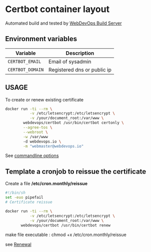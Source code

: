 # Certbot container layout

Automated build and tested by [WebDevOps Build Server](https://build.webdevops.io/)

## Environment variables

Variable               | Description
---------------------- | ------------------------------------------------------------------------------
`CERTBOT_EMAIL`        | Email of sysadmin
`CERTBOT_DOMAIN`       | Registered dns or public ip

## USAGE

To create or renew existing certificate
```bash
docker run -ti --rm \
           -v /etc/letsencrypt:/etc/letsencrypt \
           -v /your/document_root:/var/www \
        webdevops/certbot /usr/bin/certbot certonly \
	    --agree-tos \
	    --webroot \
	    -w /var/www
	    -d webdevops.io \
	    -m "webmaster@webdevops.io"
```
See [commandline options](https://certbot.eff.org/docs/using.html#command-line-options)

## Template a cronjob to reissue the certificate

Create a file **/etc/cron.monthly/reissue**
```bash
#!/bin/sh
set -euo pipefail
# Certificate reissue

docker run -ti --rm \
           -v /etc/letsencrypt:/etc/letsencrypt \
           -v /your/document_root:/var/www \
       webdevops/certbot /usr/bin/certbot renew

 ```
make file executable : chmod +x /etc/cron.monthly/reissue

see [Renewal](https://certbot.eff.org/docs/using.html#renewal)